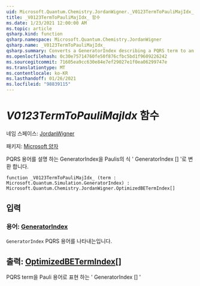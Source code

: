 ```yaml
---
uid: Microsoft.Quantum.Chemistry.JordanWigner._V0123TermToPauliMajIdx_
title: _V0123TermToPauliMajIdx_ 함수
ms.date: 1/23/2021 12:00:00 AM
ms.topic: article
qsharp.kind: function
qsharp.namespace: Microsoft.Quantum.Chemistry.JordanWigner
qsharp.name: _V0123TermToPauliMajIdx_
qsharp.summary: Converts a GeneratorIndex describing a PQRS term to an expression 'GeneratorIndex[]' in terms of Paulis
ms.openlocfilehash: 0c30e75714760fe50f876cfbc5bd1f9609226242
ms.sourcegitcommit: 71605ea9cc630e84e7ef29027e1f0ea06299747e
ms.translationtype: MT
ms.contentlocale: ko-KR
ms.lasthandoff: 01/26/2021
ms.locfileid: "98839115"
---
```

# <a name="_v0123termtopaulimajidx_-function"></a>_V0123TermToPauliMajIdx_ 함수

네임 스페이스: [JordanWigner](xref:Microsoft.Quantum.Chemistry.JordanWigner)

패키지: [Microsoft 양자](https://nuget.org/packages/Microsoft.Quantum.Chemistry)


PQRS 용어를 설명 하는 GeneratorIndex을 Paulis의 식 ' GeneratorIndex [] '로 변환 합니다.

```qsharp
function _V0123TermToPauliMajIdx_ (term : Microsoft.Quantum.Simulation.GeneratorIndex) : Microsoft.Quantum.Chemistry.JordanWigner.OptimizedBETermIndex[]
```


## <a name="input"></a>입력

### <a name="term--generatorindex"></a>용어: [GeneratorIndex](xref:Microsoft.Quantum.Simulation.GeneratorIndex)

`GeneratorIndex` PQRS 용어를 나타내는입니다.



## <a name="output--optimizedbetermindex"></a>출력: [OptimizedBETermIndex](xref:Microsoft.Quantum.Chemistry.JordanWigner.OptimizedBETermIndex)[]

PQRS term을 Pauli 용어로 표현 하는 ' GeneratorIndex [] '